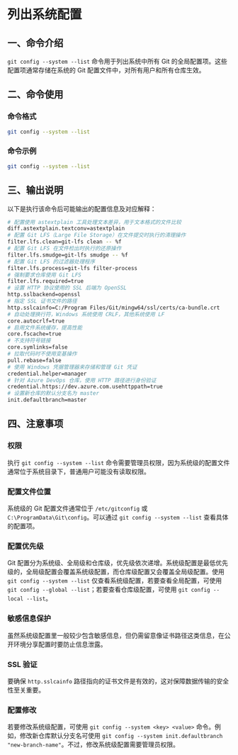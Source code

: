 # 列出系统配置

## 一、命令介绍

`git config --system --list` 命令用于列出系统中所有 Git 的全局配置项。这些配置项通常存储在系统的 Git 配置文件中，对所有用户和所有仓库生效。

## 二、命令使用

### 命令格式

```bash
git config --system --list
```

### 命令示例

```bash
git config --system --list
```

## 三、输出说明

以下是执行该命令后可能输出的配置信息及对应解释：

```bash
# 配置使用 astextplain 工具处理文本差异，用于文本格式的文件比较
diff.astextplain.textconv=astextplain
# 配置 Git LFS（Large File Storage）在文件提交时执行的清理操作
filter.lfs.clean=git-lfs clean -- %f
# 配置 Git LFS 在文件检出时执行的还原操作
filter.lfs.smudge=git-lfs smudge -- %f
# 配置 Git LFS 的过滤器处理程序
filter.lfs.process=git-lfs filter-process
# 强制要求仓库使用 Git LFS
filter.lfs.required=true
# 设置 HTTP 协议使用的 SSL 后端为 OpenSSL
http.sslbackend=openssl
# 指定 SSL 证书文件的路径
http.sslcainfo=C:/Program Files/Git/mingw64/ssl/certs/ca-bundle.crt
# 自动处理换行符，Windows 系统使用 CRLF，其他系统使用 LF
core.autocrlf=true
# 启用文件系统缓存，提高性能
core.fscache=true
# 不支持符号链接
core.symlinks=false
# 拉取代码时不使用变基操作
pull.rebase=false
# 使用 Windows 凭据管理器来存储和管理 Git 凭证
credential.helper=manager
# 针对 Azure DevOps 仓库，使用 HTTP 路径进行身份验证
credential.https://dev.azure.com.usehttppath=true
# 设置新仓库的默认分支名为 master
init.defaultbranch=master
```

## 四、注意事项

### 权限

执行 `git config --system --list` 命令需要管理员权限，因为系统级的配置文件通常位于系统目录下，普通用户可能没有读取权限。

### 配置文件位置

系统级的 Git 配置文件通常位于 `/etc/gitconfig` 或 `C:\ProgramData\Git\config`。可以通过 `git config --system --list` 查看具体的配置项。

### 配置优先级

Git 配置分为系统级、全局级和仓库级，优先级依次递增。系统级配置是最低优先级的，全局级配置会覆盖系统级配置，而仓库级配置又会覆盖全局级配置。使用 `git config --system --list` 仅查看系统级配置，若要查看全局配置，可使用 `git config --global --list`；若要查看仓库级配置，可使用 `git config --local --list`。

### 敏感信息保护

虽然系统级配置里一般较少包含敏感信息，但仍需留意像证书路径这类信息，在公开环境分享配置时要防止信息泄露。

### SSL 验证

要确保 `http.sslcainfo` 路径指向的证书文件是有效的，这对保障数据传输的安全性至关重要。

### 配置修改

若要修改系统级配置，可使用 `git config --system <key> <value>` 命令。例如，修改新仓库默认分支名可使用 `git config --system init.defaultbranch "new-branch-name"`。不过，修改系统级配置需要管理员权限。
